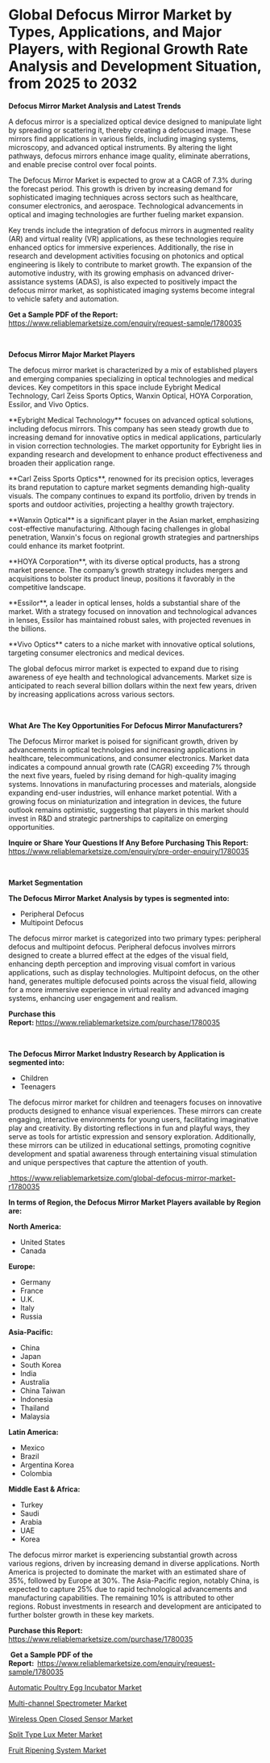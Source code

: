 <p><h1>Global Defocus Mirror Market by Types, Applications, and Major Players, with Regional Growth Rate Analysis and Development Situation, from 2025 to 2032</h1></p><p><strong>Defocus Mirror Market Analysis and Latest Trends</strong></p>
<p><p>A defocus mirror is a specialized optical device designed to manipulate light by spreading or scattering it, thereby creating a defocused image. These mirrors find applications in various fields, including imaging systems, microscopy, and advanced optical instruments. By altering the light pathways, defocus mirrors enhance image quality, eliminate aberrations, and enable precise control over focal points.</p><p>The Defocus Mirror Market is expected to grow at a CAGR of 7.3% during the forecast period. This growth is driven by increasing demand for sophisticated imaging techniques across sectors such as healthcare, consumer electronics, and aerospace. Technological advancements in optical and imaging technologies are further fueling market expansion. </p><p>Key trends include the integration of defocus mirrors in augmented reality (AR) and virtual reality (VR) applications, as these technologies require enhanced optics for immersive experiences. Additionally, the rise in research and development activities focusing on photonics and optical engineering is likely to contribute to market growth. The expansion of the automotive industry, with its growing emphasis on advanced driver-assistance systems (ADAS), is also expected to positively impact the defocus mirror market, as sophisticated imaging systems become integral to vehicle safety and automation.</p></p>
<p><strong>Get a Sample PDF of the Report:&nbsp;</strong> <a href="https://www.reliablemarketsize.com/enquiry/request-sample/1780035?utm_campaign=1133&utm_medium=2&utm_source=Github&utm_content=ia&utm_term=25032025&utm_id=defocus-mirror">https://www.reliablemarketsize.com/enquiry/request-sample/1780035</a></p>
<p>&nbsp;</p>
<p><strong>Defocus Mirror Major Market Players</strong></p>
<p><p>The defocus mirror market is characterized by a mix of established players and emerging companies specializing in optical technologies and medical devices. Key competitors in this space include Eybright Medical Technology, Carl Zeiss Sports Optics, Wanxin Optical, HOYA Corporation, Essilor, and Vivo Optics.</p><p>**Eybright Medical Technology** focuses on advanced optical solutions, including defocus mirrors. This company has seen steady growth due to increasing demand for innovative optics in medical applications, particularly in vision correction technologies. The market opportunity for Eybright lies in expanding research and development to enhance product effectiveness and broaden their application range.</p><p>**Carl Zeiss Sports Optics**, renowned for its precision optics, leverages its brand reputation to capture market segments demanding high-quality visuals. The company continues to expand its portfolio, driven by trends in sports and outdoor activities, projecting a healthy growth trajectory.</p><p>**Wanxin Optical** is a significant player in the Asian market, emphasizing cost-effective manufacturing. Although facing challenges in global penetration, Wanxin's focus on regional growth strategies and partnerships could enhance its market footprint.</p><p>**HOYA Corporation**, with its diverse optical products, has a strong market presence. The company’s growth strategy includes mergers and acquisitions to bolster its product lineup, positions it favorably in the competitive landscape.</p><p>**Essilor**, a leader in optical lenses, holds a substantial share of the market. With a strategy focused on innovation and technological advances in lenses, Essilor has maintained robust sales, with projected revenues in the billions.</p><p>**Vivo Optics** caters to a niche market with innovative optical solutions, targeting consumer electronics and medical devices.</p><p>The global defocus mirror market is expected to expand due to rising awareness of eye health and technological advancements. Market size is anticipated to reach several billion dollars within the next few years, driven by increasing applications across various sectors.</p></p>
<p>&nbsp;</p>
<p><strong>What Are The Key Opportunities For Defocus Mirror Manufacturers?</strong></p>
<p><p>The Defocus Mirror market is poised for significant growth, driven by advancements in optical technologies and increasing applications in healthcare, telecommunications, and consumer electronics. Market data indicates a compound annual growth rate (CAGR) exceeding 7% through the next five years, fueled by rising demand for high-quality imaging systems. Innovations in manufacturing processes and materials, alongside expanding end-user industries, will enhance market potential. With a growing focus on miniaturization and integration in devices, the future outlook remains optimistic, suggesting that players in this market should invest in R&D and strategic partnerships to capitalize on emerging opportunities.</p></p>
<p><strong>Inquire or Share Your Questions If Any Before Purchasing This Report:</strong> <a href="https://www.reliablemarketsize.com/enquiry/pre-order-enquiry/1780035?utm_campaign=1133&utm_medium=2&utm_source=Github&utm_content=ia&utm_term=25032025&utm_id=defocus-mirror">https://www.reliablemarketsize.com/enquiry/pre-order-enquiry/1780035</a></p>
<p>&nbsp;</p>
<p><strong>Market Segmentation</strong></p>
<p><strong>The Defocus Mirror Market Analysis by types is segmented into:</strong></p>
<p><ul><li>Peripheral Defocus</li><li>Multipoint Defocus</li></ul></p>
<p><p>The defocus mirror market is categorized into two primary types: peripheral defocus and multipoint defocus. Peripheral defocus involves mirrors designed to create a blurred effect at the edges of the visual field, enhancing depth perception and improving visual comfort in various applications, such as display technologies. Multipoint defocus, on the other hand, generates multiple defocused points across the visual field, allowing for a more immersive experience in virtual reality and advanced imaging systems, enhancing user engagement and realism.</p></p>
<p><strong>Purchase this Report:&nbsp;</strong><a href="https://www.reliablemarketsize.com/purchase/1780035?utm_campaign=1133&utm_medium=2&utm_source=Github&utm_content=ia&utm_term=25032025&utm_id=defocus-mirror">https://www.reliablemarketsize.com/purchase/1780035</a></p>
<p>&nbsp;</p>
<p><strong>The Defocus Mirror Market Industry Research by Application is segmented into:</strong></p>
<p><ul><li>Children</li><li>Teenagers</li></ul></p>
<p><p>The defocus mirror market for children and teenagers focuses on innovative products designed to enhance visual experiences. These mirrors can create engaging, interactive environments for young users, facilitating imaginative play and creativity. By distorting reflections in fun and playful ways, they serve as tools for artistic expression and sensory exploration. Additionally, these mirrors can be utilized in educational settings, promoting cognitive development and spatial awareness through entertaining visual stimulation and unique perspectives that capture the attention of youth.</p></p>
<p><a href="https://www.reliablemarketsize.com/global-defocus-mirror-market-r1780035?utm_campaign=1133&utm_medium=2&utm_source=Github&utm_content=ia&utm_term=25032025&utm_id=defocus-mirror">&nbsp;https://www.reliablemarketsize.com/global-defocus-mirror-market-r1780035</a></p>
<p><strong>In terms of Region, the Defocus Mirror Market Players available by Region are:</strong></p>
<p>
    <p> <strong> North America: </strong>
        <ul>
            <li>United States</li>
            <li>Canada</li>
        </ul>
        </p> 
    <p> <strong> Europe: </strong>
        <ul>
            <li>Germany</li>
            <li>France</li>
            <li>U.K.</li>
            <li>Italy</li>
            <li>Russia</li>
        </ul>
        </p> 
    <p> <strong> Asia-Pacific: </strong>
        <ul>
            <li>China</li>
            <li>Japan</li>
            <li>South Korea</li>
            <li>India</li>
            <li>Australia</li>
            <li>China Taiwan</li>
            <li>Indonesia</li>
            <li>Thailand</li>
            <li>Malaysia</li>
        </ul>
        </p> 
    <p> <strong> Latin America: </strong>
        <ul>
            <li>Mexico</li>
            <li>Brazil</li>
            <li>Argentina Korea</li>
            <li>Colombia</li>
        </ul>
        </p> 
    <p> <strong> Middle East & Africa: </strong>
        <ul>
            <li>Turkey</li>
            <li>Saudi</li>
            <li>Arabia</li>
            <li>UAE</li>
            <li>Korea</li>
        </ul>
    </p>
    </p>
<p><p>The defocus mirror market is experiencing substantial growth across various regions, driven by increasing demand in diverse applications. North America is projected to dominate the market with an estimated share of 35%, followed by Europe at 30%. The Asia-Pacific region, notably China, is expected to capture 25% due to rapid technological advancements and manufacturing capabilities. The remaining 10% is attributed to other regions. Robust investments in research and development are anticipated to further bolster growth in these key markets.</p></p>
<p><strong>Purchase this Report: </strong><a href="https://www.reliablemarketsize.com/purchase/1780035?utm_campaign=1133&utm_medium=2&utm_source=Github&utm_content=ia&utm_term=25032025&utm_id=defocus-mirror">https://www.reliablemarketsize.com/purchase/1780035</a></p>
<p>&nbsp;<strong>Get a Sample PDF of the Report:&nbsp;&nbsp;</strong><a href="https://www.reliablemarketsize.com/enquiry/request-sample/1780035?utm_campaign=1133&utm_medium=2&utm_source=Github&utm_content=ia&utm_term=25032025&utm_id=defocus-mirror">https://www.reliablemarketsize.com/enquiry/request-sample/1780035</a></p>
<p><strong></strong></p>
<p><p><a href="https://github.com/shapurforouz/Market-Research-Report-List-1/blob/main/automatic-poultry-egg-incubator-market.md?utm_campaign=1133&utm_medium=2&utm_source=Github&utm_content=ia&utm_term=25032025&utm_id=defocus-mirror">Automatic Poultry Egg Incubator Market</a></p><p><a href="https://github.com/klinzenisaa/Market-Research-Report-List-1/blob/main/multi-channel-spectrometer-market.md?utm_campaign=1133&utm_medium=2&utm_source=Github&utm_content=ia&utm_term=25032025&utm_id=defocus-mirror">Multi-channel Spectrometer Market</a></p><p><a href="https://github.com/oatisorenscl/Market-Research-Report-List-1/blob/main/wireless-open-closed-sensor-market.md?utm_campaign=1133&utm_medium=2&utm_source=Github&utm_content=ia&utm_term=25032025&utm_id=defocus-mirror">Wireless Open Closed Sensor Market</a></p><p><a href="https://github.com/siriyagayo/Market-Research-Report-List-1/blob/main/split-type-lux-meter-market.md?utm_campaign=1133&utm_medium=2&utm_source=Github&utm_content=ia&utm_term=25032025&utm_id=defocus-mirror">Split Type Lux Meter Market</a></p><p><a href="https://github.com/jemalapoilly/Market-Research-Report-List-1/blob/main/fruit-ripening-system-market.md?utm_campaign=1133&utm_medium=2&utm_source=Github&utm_content=ia&utm_term=25032025&utm_id=defocus-mirror">Fruit Ripening System Market</a></p></p>